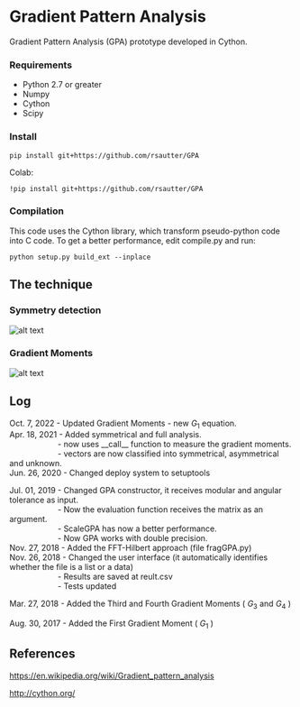 # Gradient Pattern Analysis
Gradient Pattern Analysis (GPA) prototype developed in Cython.

### Requirements
 - Python 2.7 or greater
 - Numpy
 - Cython 
 - Scipy
 
### Install
    pip install git+https://github.com/rsautter/GPA
    
Colab:

    !pip install git+https://github.com/rsautter/GPA
    
### Compilation

This code uses the Cython library, which transform pseudo-python code into C code. 
To get a better performance, edit compile.py and run:

    python setup.py build_ext --inplace
## The technique

### Symmetry detection
![alt text](https://github.com/rsautter/GPA/blob/master/Figures/Remotion.png)
### Gradient Moments
![alt text](https://github.com/rsautter/GPA/blob/master/Figures/moments.png)


## Log
Oct. 7, 2022 - Updated Gradient Moments - new $G_1$ equation.\
Apr. 18, 2021 - Added symmetrical and full analysis.\
&emsp;&emsp; &emsp; &emsp; &emsp; - now uses \_\_call\_\_ function to measure the gradient moments.\
&emsp;&emsp; &emsp; &emsp; &emsp; - vectors are now classified into symmetrical, asymmetrical and unknown.\
Jun. 26, 2020 - Changed deploy system to setuptools

Jul. 01, 2019 - Changed GPA constructor, it receives modular and angular tolerance as input.\
&emsp;&emsp; &emsp; &emsp; &emsp; - Now the evaluation function receives the matrix as an argument.\
&emsp;&emsp; &emsp; &emsp; &emsp; - ScaleGPA has now a better performance.\
&emsp;&emsp; &emsp; &emsp; &emsp; - Now GPA works with double precision.\
Nov. 27, 2018 - Added the FFT-Hilbert approach (file fragGPA.py)\
Nov. 26, 2018 - Changed the user interface (it automatically identifies whether the file is a list or a data)\
&emsp;&emsp; &emsp; &emsp; &emsp; - Results are saved at reult.csv\
&emsp;&emsp; &emsp; &emsp; &emsp; - Tests updated
              
Mar. 27, 2018 - Added the Third and Fourth Gradient Moments ( $G_3$ and $G_4$ )

Aug. 30, 2017 - Added the First Gradient Moment ( $G_1$ )




## References
https://en.wikipedia.org/wiki/Gradient_pattern_analysis

http://cython.org/
